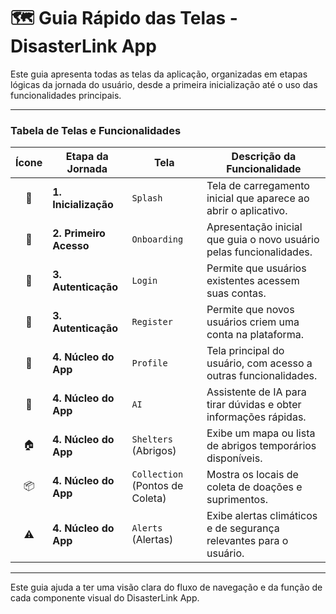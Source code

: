 # 🗺️ Guia Rápido das Telas - DisasterLink App

Este guia apresenta todas as telas da aplicação, organizadas em etapas lógicas da jornada do usuário, desde a primeira inicialização até o uso das funcionalidades principais.

---

### Tabela de Telas e Funcionalidades

| Ícone | Etapa da Jornada      | Tela                        | Descrição da Funcionalidade                                      |
| :---: | --------------------- | --------------------------- | ---------------------------------------------------------------- |
| 🚀    | **1. Inicialização**    | `Splash`                    | Tela de carregamento inicial que aparece ao abrir o aplicativo.  |
| 👋    | **2. Primeiro Acesso**  | `Onboarding`                | Apresentação inicial que guia o novo usuário pelas funcionalidades. |
| 🔑    | **3. Autenticação**     | `Login`                     | Permite que usuários existentes acessem suas contas.             |
| 📝    | **3. Autenticação**     | `Register`                  | Permite que novos usuários criem uma conta na plataforma.        |
| 👤    | **4. Núcleo do App**    | `Profile`                   | Tela principal do usuário, com acesso a outras funcionalidades.    |
| 🤖    | **4. Núcleo do App**    | `AI`                        | Assistente de IA para tirar dúvidas e obter informações rápidas.  |
| 🏠    | **4. Núcleo do App**    | `Shelters` (Abrigos)        | Exibe um mapa ou lista de abrigos temporários disponíveis.       |
| 📦    | **4. Núcleo do App**    | `Collection` (Pontos de Coleta) | Mostra os locais de coleta de doações e suprimentos.             |
| ⚠️    | **4. Núcleo do App**    | `Alerts` (Alertas)          | Exibe alertas climáticos e de segurança relevantes para o usuário. |

---

Este guia ajuda a ter uma visão clara do fluxo de navegação e da função de cada componente visual do DisasterLink App. 
